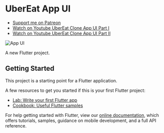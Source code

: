 # UberEat App UI

- [Support me on Patreon](https://www.patreon.com/sopheamenvan?fan_landing=true)
- [Watch on Youtube UberEat Clone App UI Part I](https://www.youtube.com/watch?v=0i92pBJBpiw&t=1457s)
- [Watch on Youtube UberEat Clone App UI Part II](https://www.youtube.com/watch?v=M81yV4J7h3U)

![App UI](https://user-images.githubusercontent.com/16510597/102695436-f97a5a80-4259-11eb-82e7-0e0e5dd7920f.jpg)

A new Flutter project.

## Getting Started

This project is a starting point for a Flutter application.

A few resources to get you started if this is your first Flutter project:

- [Lab: Write your first Flutter app](https://flutter.dev/docs/get-started/codelab)
- [Cookbook: Useful Flutter samples](https://flutter.dev/docs/cookbook)

For help getting started with Flutter, view our
[online documentation](https://flutter.dev/docs), which offers tutorials,
samples, guidance on mobile development, and a full API reference.
